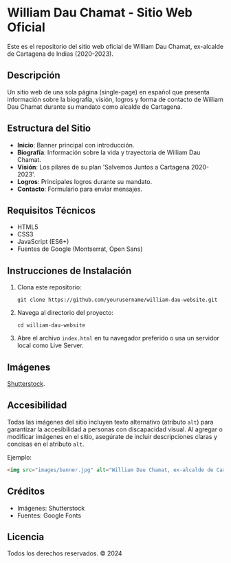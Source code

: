 # William Dau Chamat - Sitio Web Oficial

Este es el repositorio del sitio web oficial de William Dau Chamat, ex-alcalde de Cartagena de Indias (2020-2023).

## Descripción

Un sitio web de una sola página (single-page) en español que presenta información sobre la biografía, visión, logros y forma de contacto de William Dau Chamat durante su mandato como alcalde de Cartagena.

## Estructura del Sitio

- **Inicio**: Banner principal con introducción.
- **Biografía**: Información sobre la vida y trayectoria de William Dau Chamat.
- **Visión**: Los pilares de su plan 'Salvemos Juntos a Cartagena 2020-2023'.
- **Logros**: Principales logros durante su mandato.
- **Contacto**: Formulario para enviar mensajes.

## Requisitos Técnicos

- HTML5
- CSS3
- JavaScript (ES6+)
- Fuentes de Google (Montserrat, Open Sans)

## Instrucciones de Instalación

1. Clona este repositorio:
   ```
   git clone https://github.com/yourusername/william-dau-website.git
   ```

2. Navega al directorio del proyecto:
   ```
   cd william-dau-website
   ```

3. Abre el archivo `index.html` en tu navegador preferido o usa un servidor local como Live Server.

## Imágenes

[Shutterstock](https://www.shutterstock.com/image-photo/cartagena-de-indias-colombia-january-06-1627930411).

## Accesibilidad

Todas las imágenes del sitio incluyen texto alternativo (atributo `alt`) para garantizar la accesibilidad a personas con discapacidad visual. Al agregar o modificar imágenes en el sitio, asegúrate de incluir descripciones claras y concisas en el atributo `alt`.

Ejemplo:
```html
<img src="images/banner.jpg" alt="William Dau Chamat, ex-alcalde de Cartagena, en una foto profesional">
```

## Créditos

- Imágenes: Shutterstock
- Fuentes: Google Fonts

## Licencia

Todos los derechos reservados. © 2024 
